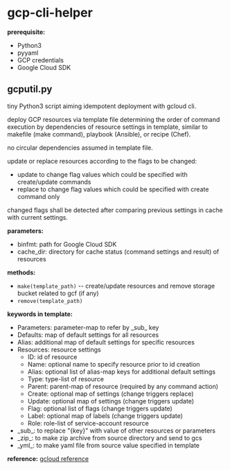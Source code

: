 # gcp-cli-helper

**prerequisite:**
- Python3
- pyyaml
- GCP credentials
- Google Cloud SDK

## gcputil.py
tiny Python3 script aiming idempotent deployment with gcloud cli.

deploy GCP resources via template file
determining the order of command execution by dependencies of resource settings in template,
similar to makefile (make command), playbook (Ansible), or recipe (Chef).

no circular dependencies assumed in template file.

update or replace resources according to the flags to be changed:
- update to change flag values which could be specified with create/update commands
- replace to change flag values which could be specified with create command only

changed flags shall be detected after comparing previous settings in cache with current settings.

**parameters:**
- binfmt: path for Google Cloud SDK
- cache_dir: directory for cache status (command settings and result) of resources

**methods:**
- `make(template_path)` -- create/update resources and remove storage bucket related to gcf (if any)
- `remove(template_path)`

**keywords in template:**
- Parameters: parameter-map to refer by \_sub_ key
- Defaults: map of default settings for all resources
- Alias: additional map of default settings for specific resources
- Resources: resource settings
  - ID: id of resource
  - Name: optional name to specify resource prior to id creation
  - Alias: optional list of alias-map keys for additional default settings
  - Type: type-list of resource
  - Parent: parent-map of resource (required by any command action)
  - Create: optional map of settings (change triggers replace)
  - Update: optional map of settings (change triggers update)
  - Flag: optional list of flags (change triggers update)
  - Label: optional map of labels (change triggers update)
  - Role: role-list of service-account resource
- \_sub_: to replace "{key}" with value of other resources or parameters
- \_zip_: to make zip archive from source directory and send to gcs
- \_yml_: to make yaml file from source value specified in template

**reference:**
  [gcloud reference](https://cloud.google.com/sdk/gcloud/reference)
